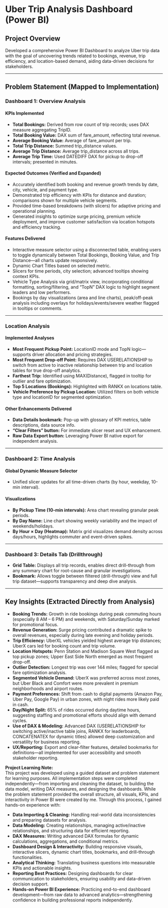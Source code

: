 # Uber Trip Analysis Dashboard (Power BI)

## Project Overview
Developed a comprehensive Power BI Dashboard to analyze Uber trip data with the goal of uncovering trends related to bookings, revenue, trip efficiency, and location-based demand, aiding data-driven decisions for stakeholders.

---

## Problem Statement (Mapped to Implementation)

### Dashboard 1: Overview Analysis

#### KPIs Implemented
- **Total Bookings:** Derived from row count of trip records; uses DAX measure aggregating TripID.  
- **Total Booking Value:** DAX sum of fare_amount, reflecting total revenue.  
- **Average Booking Value:** Average of fare_amount per trip.  
- **Total Trip Distance:** Summed trip_distance values.  
- **Average Trip Distance:** Average trip_distance across all trips.  
- **Average Trip Time:** Used DATEDIFF DAX for pickup to drop-off intervals; presented in minutes.  

#### Expected Outcomes (Verified and Expanded)
- Accurately identified both booking and revenue growth trends by date, city, vehicle, and payment type.  
- Demonstrated trip efficiency with KPIs for distance and duration; comparisons shown for multiple vehicle segments.  
- Provided time-based breakdowns (with slicers) for adaptive pricing and operational planning.  
- Generated insights to optimize surge pricing, premium vehicle deployment, and improve customer satisfaction via location hotspots and efficiency tracking.  

#### Features Delivered
- Interactive measure selector using a disconnected table, enabling users to toggle dynamically between Total Bookings, Booking Value, and Trip Distance—all charts update responsively.  
- Dynamic Chart Titles based on selected metric.  
- Slicers for time periods, city selection; advanced tooltips showing context KPIs.  
- Vehicle Type Analysis via grid/matrix view, incorporating conditional formatting, sorting/filtering, and “TopN” DAX logic to highlight segment leaders and low performers.  
- Bookings by day visualizations (area and line charts), peak/off-peak analysis including overlays for holidays/events/severe weather flagged in tooltips or comments.  

---

### Location Analysis

#### Implemented Analyses
- **Most Frequent Pickup Point:** LocationID mode and TopN logic—supports driver allocation and pricing strategies.  
- **Most Frequent Drop-off Point:** Requires DAX USERELATIONSHIP to switch from active to inactive relationship between trip and location tables for true drop-off analytics.  
- **Farthest Trip:** Identified using MAX(Distance), flagged in tooltip for outlier and fare optimization.  
- **Top 5 Locations (Bookings):** Highlighted with RANKX on locations table.  
- **Vehicle Preference by Pickup Location:** Utilized filters on both vehicle type and locationID for segmented optimization.  

#### Other Enhancements Delivered
- **Data Details bookmark:** Pop-up with glossary of KPI metrics, table descriptions, data source info.  
- **“Clear Filters” button:** For immediate slicer reset and UX enhancement.  
- **Raw Data Export button:** Leveraging Power BI native export for independent analysis.  

---

### Dashboard 2: Time Analysis

#### Global Dynamic Measure Selector
- Unified slicer updates for all time-driven charts (by hour, weekday, 10-min interval).  

#### Visualizations
- **By Pickup Time (10-min intervals):** Area chart revealing granular peak periods.  
- **By Day Name:** Line chart showing weekly variability and the impact of weekends/holidays.  
- **By Hour × Day (Heatmap):** Matrix grid visualizes demand density across days/hours, highlights commuter and event-driven spikes.  

---

### Dashboard 3: Details Tab (Drillthrough)

- **Grid Table:** Displays all trip records, enables direct drill-through from any summary chart for root-cause and granular investigations.  
- **Bookmark:** Allows toggle between filtered (drill-through) view and full trip dataset—supports transparency and deep dive analysis.  

---

## Key Insights (Extracted Directly from Analysis)
- **Booking Trends:** Growth in ride bookings during peak commuting hours (especially 8 AM – 6 PM) and weekends, with Saturday/Sunday marked for promotional focus.  
- **Revenue Generation:** Surge pricing contributed a dramatic spike to overall revenues, especially during late evening and holiday periods.  
- **Trip Efficiency:** UberXL vehicles yielded highest average trip distances; UberX cars led for booking count and trip volume.  
- **Location Hotspots:** Penn Station and Madison Square West flagged as top pickup zones; Upper East Side North emerged as most frequent drop-off.  
- **Outlier Detection:** Longest trip was over 144 miles; flagged for special fare optimization analysis.  
- **Segmented Vehicle Demand:** UberX was preferred across most zones, but Uber Black and Comfort were more prevalent in premium neighborhoods and airport routes.  
- **Payment Preferences:** Shift from cash to digital payments (Amazon Pay, Uber Pay, Google Pay) in urban zones, with night rides more likely paid in cash.  
- **Day/Night Split:** 65% of rides occurred during daytime hours, suggesting staffing and promotional efforts should align with demand cycles.  
- **Use of DAX & Modeling:** Advanced DAX (USERELATIONSHIP for switching active/inactive table joins, RANKX for leaderboards, CONCATENATEX for dynamic titles) allowed deep customization and versatility for business reporting.  
- **UX/Reporting:** Export and clear-filter features, detailed bookmarks for definitions—all implemented for user accessibility and smooth stakeholder reporting.

**Project Learning Note:**  
This project was developed using a guided dataset and problem statement for learning purposes. All implementation steps were completed independently—from importing and cleaning the dataset, to building the data model, writing DAX measures, and designing the dashboards. While the problem statement provided the overall structure, all visuals, KPIs, and interactivity in Power BI were created by me. Through this process, I gained hands-on experience with:  

- **Data Importing & Cleaning:** Handling real-world data inconsistencies and preparing datasets for analysis.  
- **Data Modeling:** Creating relationships, managing active/inactive relationships, and structuring data for efficient reporting.  
- **DAX Measures:** Writing advanced DAX formulas for dynamic calculations, aggregations, and conditional metrics.  
- **Dashboard Design & Interactivity:** Building responsive visuals, interactive slicers, dynamic chart titles, bookmarks, and drill-through functionalities.  
- **Analytical Thinking:** Translating business questions into measurable KPIs and actionable insights.  
- **Reporting Best Practices:** Designing dashboards for clear communication to stakeholders, ensuring usability and data-driven decision support.  
- **Hands-on Power BI Experience:** Practicing end-to-end dashboard development—from raw data to advanced analytics—strengthening confidence in building professional reports independently.
